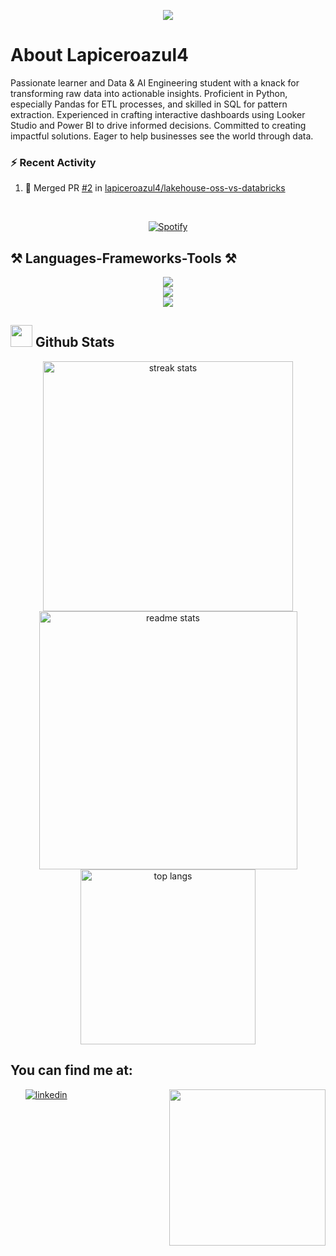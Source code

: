 <p align="center">
    <img src="https://readme-typing-svg.herokuapp.com?font=Time+New+Roman&color=cyan&size=25&center=true&vCenter=true&width=600&height=100&lines=Hi,+here's+Lapiceroazul4;Data+Engineering+and+AI+Student,;DE+|+DS+|+AI+Engineer;">
</p>

<h1>About Lapiceroazul4</h1>
Passionate learner and Data & AI Engineering student with a knack for transforming raw data into actionable insights. Proficient in Python, especially Pandas for ETL processes, and skilled in SQL for pattern extraction. Experienced in crafting interactive dashboards using Looker Studio and Power BI to drive informed decisions. Committed to creating impactful solutions. Eager to help businesses see the world through data.


### :zap: Recent Activity
<!--START_SECTION:activity-->
1. 🎉 Merged PR [#2](https://github.com/lapiceroazul4/lakehouse-oss-vs-databricks/pull/2) in [lapiceroazul4/lakehouse-oss-vs-databricks](https://github.com/lapiceroazul4/lakehouse-oss-vs-databricks)
<!--END_SECTION:activity-->


&nbsp;<div align="center">
[![Spotify](https://novatorem-pi-pied.vercel.app/api/spotify)](https://open.spotify.com/user/m3rnzt67pdls9vwkqmsi2ku6y)
</div>

<h2 align="left">⚒️ Languages-Frameworks-Tools ⚒️</h2>

<div align="center">
    <img src="https://skillicons.dev/icons?i=py,r,mysql,postgres,js,php,docker,git,github"/><br>
    <img src="https://skillicons.dev/icons?i=tensorflow,nodejs,express,fastapi,flask"/><br>
    <img src="https://skillicons.dev/icons?i=gcp,cloudflare,bash,postman,vscode,ubuntu,wordpress"><br> 
</div>

## <img src="https://media.giphy.com/media/iY8CRBdQXODJSCERIr/giphy.gif" width="35"><b> Github Stats </b>

<div align="center">
    
  <img width="400" src="https://github-readme-stats-pi-sand-42.vercel.app/api?username=lapiceroazul4&theme=radical&hide_border=false&include_all_commits=true&count_private=true&border_radius=10&line_height=23" alt="streak stats"/>   
  <img width="413" src="https://github-readme-streak-stats.herokuapp.com/?user=lapiceroazul4&theme=radical&hide_border=false&border_radius=10&line_height=23" alt="readme stats" />
  <img width="280" src="https://github-readme-stats-pi-sand-42.vercel.app/api/top-langs/?username=lapiceroazul4&theme=radical&hide_border=false&include_all_commits=true&count_private=true&layout=compact&border_radius=10&line_height=23&hide=jupyter%20notebook,typescript,java,css" alt="top langs" />


</div>

<h2><b>You can find me at:</b></h2>

<div>
    <picture>
        <source media="(max-width: 767px)" srcset="">
        <img align="right" alt="" src="assets/data.gif" width=250px>
    </picture>
    <ul>
        <a href="https://www.linkedin.com/in/murgueitio/" target="_blank"><img src="https://img.shields.io/badge/linkedin:  murgueitio-%2300acee.svg?color=405DE6&style=for-the-badge&logo=linkedin&logoColor=white" alt="linkedin" style="margin-bottom: 5px;"/></a>
    </ul>
</div>

